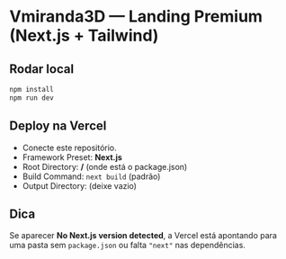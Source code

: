 # Vmiranda3D — Landing Premium (Next.js + Tailwind)

## Rodar local
```bash
npm install
npm run dev
```

## Deploy na Vercel
- Conecte este repositório.
- Framework Preset: **Next.js**
- Root Directory: **/** (onde está o package.json)
- Build Command: `next build` (padrão)
- Output Directory: (deixe vazio)

## Dica
Se aparecer **No Next.js version detected**, a Vercel está apontando para uma pasta sem `package.json` ou falta `"next"` nas dependências.
